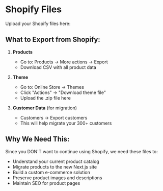 # Shopify Files

Upload your Shopify files here:

## What to Export from Shopify:

1. **Products**
   - Go to: Products → More actions → Export
   - Download CSV with all product data

2. **Theme**
   - Go to: Online Store → Themes
   - Click "Actions" → "Download theme file"
   - Upload the .zip file here

3. **Customer Data** (for migration)
   - Customers → Export customers
   - This will help migrate your 300+ customers

## Why We Need This:

Since you DON'T want to continue using Shopify, we need these files to:
- Understand your current product catalog
- Migrate products to the new Next.js site
- Build a custom e-commerce solution
- Preserve product images and descriptions
- Maintain SEO for product pages
